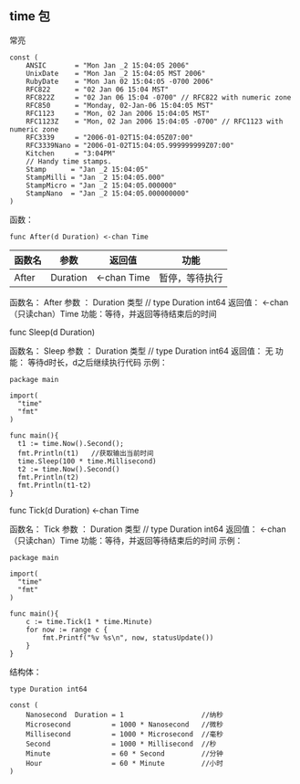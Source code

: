## time 包

常亮

```
const (
    ANSIC       = "Mon Jan _2 15:04:05 2006"
    UnixDate    = "Mon Jan _2 15:04:05 MST 2006"
    RubyDate    = "Mon Jan 02 15:04:05 -0700 2006"
    RFC822      = "02 Jan 06 15:04 MST"
    RFC822Z     = "02 Jan 06 15:04 -0700" // RFC822 with numeric zone
    RFC850      = "Monday, 02-Jan-06 15:04:05 MST"
    RFC1123     = "Mon, 02 Jan 2006 15:04:05 MST"
    RFC1123Z    = "Mon, 02 Jan 2006 15:04:05 -0700" // RFC1123 with numeric zone
    RFC3339     = "2006-01-02T15:04:05Z07:00"
    RFC3339Nano = "2006-01-02T15:04:05.999999999Z07:00"
    Kitchen     = "3:04PM"
    // Handy time stamps.
    Stamp      = "Jan _2 15:04:05"
    StampMilli = "Jan _2 15:04:05.000"
    StampMicro = "Jan _2 15:04:05.000000"
    StampNano  = "Jan _2 15:04:05.000000000"
)

```

函数：

```
func After(d Duration) <-chan Time
```
| 函数名  |参数 | 返回值  | 功能  |
|---|---|---|---|
|After|Duration|<-chan Time | 暂停，等待执行 |

函数名： After
参数 ：  Duration 类型               // type Duration int64
返回值： <-chan（只读chan）Time
功能：等待，并返回等待结束后的时间



func Sleep(d Duration)

函数名： Sleep
参数 ：  Duration 类型                // type Duration int64
返回值： 无
功能： 等待d时长，d之后继续执行代码
示例：
```
package main

import(
  "time"
  "fmt"
)

func main(){
  t1 := time.Now().Second();
  fmt.Println(t1)   //获取输出当前时间
  time.Sleep(100 * time.Millisecond)
  t2 := time.Now().Second()
  fmt.Println(t2)
  fmt.Println(t1-t2)
}

```


func Tick(d Duration) <-chan Time

函数名： Tick
参数 ：  Duration 类型                // type Duration int64
返回值： <-chan（只读chan）Time
功能：等待，并返回等待结束后的时间
示例：
```
package main

import(
  "time"
  "fmt"
)

func main(){
    c := time.Tick(1 * time.Minute)
    for now := range c {
        fmt.Printf("%v %s\n", now, statusUpdate())
    }
}

```

结构体：
```
type Duration int64

const (
    Nanosecond  Duration = 1                   //纳秒
    Microsecond          = 1000 * Nanosecond   //微秒
    Millisecond          = 1000 * Microsecond  //毫秒
    Second               = 1000 * Millisecond  //秒
    Minute               = 60 * Second         //分钟
    Hour                 = 60 * Minute         //小时
)
```
